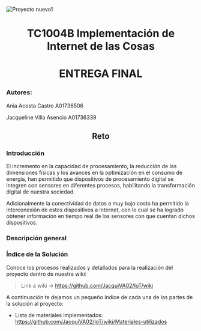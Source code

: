 ![Proyecto nuevo1](https://user-images.githubusercontent.com/118231871/203669146-d15043c2-b5e9-40fa-8c28-b3f257cf0278.png)
<h1 align="center"> TC1004B Implementación de Internet de las Cosas </h1>
<h1 align="center"> ENTREGA FINAL </h1>
<h3 align="left"> Autores: </h3> 
Ania Acosta Castro A01736506   

Jacqueline Villa Asencio A01736339  


<h2 align="center"> Reto </h2> 
<h3 align="left"> Introducción </h3> 
El incremento en la capacidad de procesamiento, la reducción de las dimensiones físicas y los avances en la optimización en el consumo de energía, han permitido que dispositivos de procesamiento digital se integren con sensores en diferentes procesos, habilitando la transformación digital de nuestra sociedad.

Adicionalmente la conectividad de datos a muy bajo costo ha permitido la interconexión  de estos dispositivos a internet, con lo cual se ha logrado obtener información en tiempo real de los sensores con que cuentan dichos dispositivos.


<h3 align="left"> Descripción general </h3>


<h3 align="left"> Índice de la Solución </h3> 
Conoce los procesos realizados y detallados para la realización del proyecto dentro de nuestra wiki:

> Link a wiki -> https://github.com/JacquiVA02/IoT/wiki

A continuación te dejamos un pequeño índice de cada una de las partes de la solución al proyecto:

* Lista de materiales implementados: https://github.com/JacquiVA02/IoT/wiki/Materiales-utilizados


